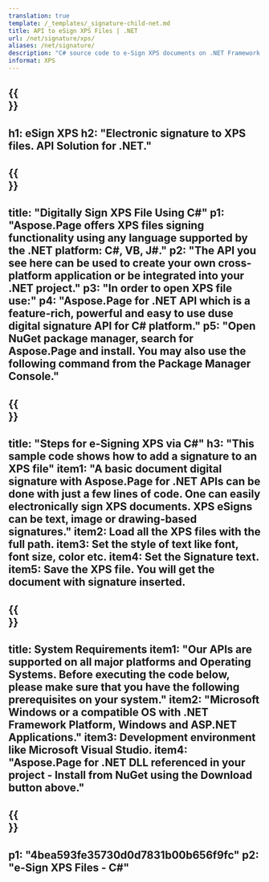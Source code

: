 ```yaml
---
translation: true
template: /_templates/_signature-child-net.md
title: API to eSign XPS Files | .NET 
url: /net/signature/xps/
aliases: /net/signature/ 
description: "C# source code to e-Sign XPS documents on .NET Framework Platform, Windows, and ASP.NET Applications. Simple APIs for XPS Signature functionality."
informat: XPS
---
```


{{<section banner>}}
---
h1: eSign XPS
h2: "Electronic signature to XPS files. API Solution for .NET."
---

{{<section overview>}}
---
title: "Digitally Sign XPS File Using C#"
p1: "Aspose.Page offers XPS files signing functionality using any language supported by the .NET platform: C#, VB, J#."
p2: "The API you see here can be used to create your own cross-platform application or be integrated into your .NET project."
p3: "In order to open XPS file use:"
p4: "Aspose.Page for .NET API which is a feature-rich, powerful and easy to use duse digital signature API for C# platform."
p5: "Open NuGet package manager, search for Aspose.Page and install. You may also use the following command from the Package Manager Console."
---

{{<section feature1>}}
---
title: "Steps for e-Signing XPS via C#"
h3: "This sample code shows how to add a signature to an XPS file"
item1: "A basic document digital signature with Aspose.Page for .NET APIs can be done with just a few lines of code. One can easily electronically sign XPS documents. XPS eSigns can be text, image or drawing-based signatures."
item2: Load all the XPS files with the full path.
item3: Set the style of text like font, font size, color etc.
item4: Set the Signature text.
item5: Save the XPS file. You will get the document with signature inserted.
---

{{<section feature2>}}
---
title: System Requirements
item1: "Our APIs are supported on all major platforms and Operating Systems. Before executing the code below, please make sure that you have the following prerequisites on your system."
item2: "Microsoft Windows or a compatible OS with .NET Framework Platform, Windows and ASP.NET Applications."
item3: Development environment like Microsoft Visual Studio.
item4: "Aspose.Page for .NET DLL referenced in your project - Install from NuGet using the Download button above."
---

{{<section gist>}}
---
p1: "4bea593fe35730d0d7831b00b656f9fc"
p2: "e-Sign XPS Files - C#"
--- 
